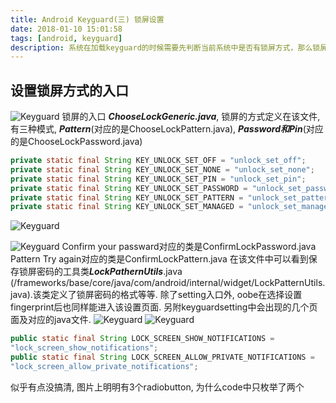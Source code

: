 ```yaml
---
title: Android Keyguard(三) 锁屏设置 
date: 2018-01-10 15:01:58
tags: [android, keyguard]
description: 系统在加载keyguard的时候需要先判断当前系统中是否有锁屏方式，那么锁屏方式又是如何保存的了？
---
```

## 设置锁屏方式的入口

![Keyguard](Keyguard-2/keyguard_setting_entry.png)
锁屏的入口 ***ChooseLockGeneric.java***, 锁屏的方式定义在该文件, 有三种模式, ***Pattern***(对应的是ChooseLockPattern.java), ***Password和Pin***(对应的是ChooseLockPassword.java)

```java
private static final String KEY_UNLOCK_SET_OFF = "unlock_set_off";
private static final String KEY_UNLOCK_SET_NONE = "unlock_set_none";
private static final String KEY_UNLOCK_SET_PIN = "unlock_set_pin";
private static final String KEY_UNLOCK_SET_PASSWORD = "unlock_set_password";
private static final String KEY_UNLOCK_SET_PATTERN = "unlock_set_pattern";
private static final String KEY_UNLOCK_SET_MANAGED = "unlock_set_managed";
```
![Keyguard](Keyguard-2/keyguard_setting_generic.png "ChooseLockGeneric.java")

![Keyguard](Keyguard-2/keyguard_setting_password.png "ChooseLockPassword.java")
Confirm your passward对应的类是ConfirmLockPassword.java
Pattern Try again对应的类是ConfirmLockPattern.java
在该文件中可以看到保存锁屏密码的工具类***LockPathernUtils***.java (/frameworks/base/core/java/com/android/internal/widget/LockPatternUtils.java).该类定义了锁屏密码的格式等等.
除了setting入口外, oobe在选择设置fingerprint后也同样能进入该设置页面.
另附keyguardsetting中会出现的几个页面及对应的java文件.
![Keyguard](Keyguard-2/keygaurd_setting_secure.png "EncryptionInterstitial.java")
![Keyguard](Keyguard-2/keyguard_setting_notifications.png "RedactionInterstitial.java")

```java
public static final String LOCK_SCREEN_SHOW_NOTIFICATIONS =
"lock_screen_show_notifications";
public static final String LOCK_SCREEN_ALLOW_PRIVATE_NOTIFICATIONS =
"lock_screen_allow_private_notifications";
```

似乎有点没搞清, 图片上明明有3个radiobutton, 为什么code中只枚举了两个